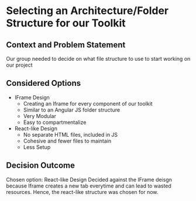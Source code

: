 # Selecting an Architecture/Folder Structure for our Toolkit

## Context and Problem Statement

Our group needed to decide on what file structure to use to start working on our project

## Considered Options

* IFrame Design
  - Creating an Iframe for every component of our toolkit
  - Similar to an Angular JS folder structure
  - Very Modular
  - Easy to compartmentalize 
* React-like Design
  - No separate HTML files, included in JS
  - Cohesive and fewer files to maintain
  - Less Setup

## Decision Outcome

Chosen option: React-like Design
Decided against the IFrame deisgn because Iframe creates a new tab everytime and can lead to wasted resources. Hence, the react-like structure was chosen for now.
